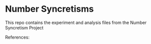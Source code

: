 # Number Syncretisms

This repo contains the experiment and analysis files from the Number Syncretism Project


References:

<Goes here>
